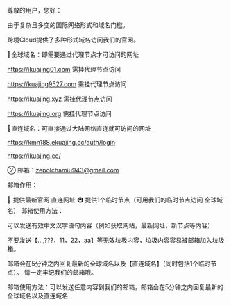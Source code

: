 尊敬的用户，您好：

由于复杂且多变的国际网络形式和域名门槛。

跨境Cloud提供了多种形式域名访问我们的官网。

🚌全球域名：即需要通过代理节点才可访问的网址

https://ikuajing01.com         需挂代理节点访问

https://kuajing9527.com     需挂代理节点访问

https://ikuajing.xyz              需挂代理节点访问

https://ikuajing.org              需挂代理节点访问





🚠直连域名：可直接通过大陆网络直连就可访问的网址

https://kmn188.ekuajing.cc/auth/login

https://ikuajing.cc/


② 邮箱：zepolchamiu943@gmail.com

邮箱作用：

🚅 提供最新官网 直连网址
🚇 提供1个临时节点（可用我们的临时节点访问 全球域名）
邮箱使用方法：

可以发送有效中文汉字语句内容（例如获取网站，最新网址，新节点等内容） 

不要发送【...,???，11，22，aa】等无效垃圾内容，垃圾内容容易被邮箱加入垃圾箱。

 邮箱会在5分钟之内回复最新的全球域名以及【直连域名】（同时包括1个临时节点）。
请一定牢记我们的邮箱哦。


邮箱使用方法：可以发送任意内容到我们的邮箱，邮箱会在5分钟之内回复最新的全球域名以及直连域名
